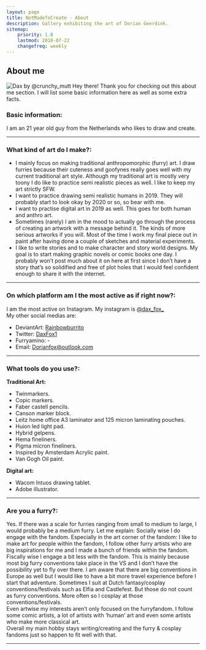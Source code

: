 ```yaml
---
layout: page
title: NotMadeToCreate - About
description: Gallery exhibiting the art of Dorian Geerdink.
sitemap:
    priority: 1.0
    lastmod: 2018-07-22
    changefreq: weekly
---
```

## About me

<span class="image left"><img src="https://farm8.staticflickr.com/7828/32638918418_3ec66b8a2d.jpg" alt="Dax by @crunchy_mutt"/></span>
Hey there! Thank you for checking out this about me section. I will list some basic information here as well as some extra facts. 

### Basic information: 
I am an 21 year old guy from the Netherlands who likes to draw and create.

<hr />

### What kind of art do I make?: 
<ul>
    <li>I mainly focus on making traditional anthropomorphic (furry) art. I draw furries because their cuteness and goofynes really goes well with my current traditional art style. Although my traditional art is mostly very toony I do like to practice semi realistic pieces as well. I like to keep my art strictly SFW.</li>
    <li>I want to practice drawing semi realistic humans in 2019. They will probably start to look okay by 2020 or so, so bear with me.</li>
    <li>I want to practise digital art in 2019 as well. This goes for both human and anthro art.</li>
    <li>Sometimes (rarely) I am in the mood to actually go through the process of creating an artwork with a message behind it. The kinds of more serious artworks if you will. Most of the time I work my final piece out in paint after having done a couple of sketches and material experiments.</li>
    <li>I like to write stories and to make character and story world designs. My goal is to start making graphic novels or comic books one day. I probably won’t post much about it on here at first since I don’t have a story that’s so solidified and free of plot holes that I would feel confident enough to share it with the internet.</li>
</ul>

<hr />

### On which platform am I the most active as if right now?:
I am the most active on Instagram. My instagram is <a href="https://www.instagram.com/dax_fox_/">@dax_fox_</a><br>
My other social medias are:
<ul>
    <li>DeviantArt: <a href="https://www.deviantart.com/rainbowburrito">Rainbowburrito</a></li>
    <li>Twitter: <a href="https://twitter.com/daxfox1">DaxFox1</a></li>
    <li>Furryamino: - </li>
    <li>Email: <a href="mailto:dorianfox@outlook.com">Dorianfox@outlook.com</a></li>
</ul>

<hr />

### What tools do you use?:
<b>Traditional Art:</b>
<ul>
	<li>Twinmarkers.</li>
	<li>Copic markers.</li>
	<li>Faber castell pencils. </li>
	<li>Canson marker block.</li>
	<li>Leitz home office A3 laminator and 125 micron laminating pouches.</li>
	<li>Huion led light pad.</li>
	<li>Hybrid gelpens.</li>
	<li>Hema fineliners.</li>
	<li>Pigma micron fineliners.</li>
	<li>Inspired by  Amsterdam Acrylic paint.</li>
	<li>Van Gogh Oil paint.</li>
</ul>

<b>Digital art:</b>
<ul>
	<li>Wacom Intuos drawing tablet.</li>
	<li>Adobe illustrator.</li>
</ul>

<hr />

### Are you a furry?:
<div class="box">
Yes. If there was a scale for furries ranging from small to medium to large, I would probably be a medium furry. Let me explain: 
Socially wise I do engage with the fandom. Especially in the art corner of the fandom: I like to make art for people within the fandom, I follow other furry artists who are big inspirations for me and I made a bunch of friends within the fandom.<br>
Fiscally wise I engage a bit less with the fandom. This is mainly because most big furry conventions take place in the VS and I don’t have the possibility yet to fly over there. I am aware that there are big conventions in Europe as well but I would like to have a bit more travel experience before I start that adventure. Sometimes I suit at Dutch fantasy/cosplay conventions/festivals such as Elfia and Castlefest. But those do not count as furry conventions. More often so I cosplay at those conventions/festivals.<br>
Even artwise my interests aren’t only focused on the furryfandom. I follow some comic artists, a lot of artists with ‘human’ art and even some artists who make more classical art.<br>
Overall my main hobby stays writing/creating and the furry & cosplay fandoms just so happen to fit well with that.
</div>

<hr />
